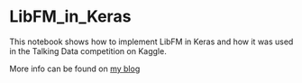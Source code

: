 # LibFM_in_Keras
This notebook shows how to implement LibFM in Keras and how it was used in the Talking Data competition on Kaggle.  

More info can be found on [my blog](https://www.ibm.com/developerworks/community/blogs/jfp/entry/Implementing_Libfm_in_Keras?lang=en_us)
